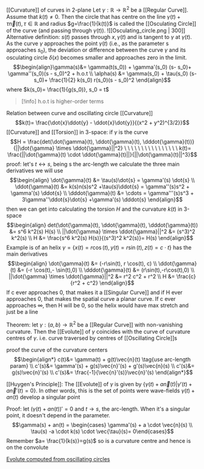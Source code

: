 [[Curvature]] of curves in 2-plane
	Let $\gamma: \mathbb{R} \rightarrow \mathbb{R}^2$ be a [[Regular Curve]]. Assume that $k(t) \neq 0$. Then the circle that has centre on the line $\gamma(t)+ \tau \vec{n}(t), \tau \in \mathbb{R}$ and radius $g=\frac{1}{k(t)}$ is called the [[Osculating Circle]] of the curve (and passing through $\gamma(t)$). 
	![[Osculating_circle.png | 300]]
	Alternative definition: 
	$s(t)$ passes through $x,\gamma(t)$ and is tangent to $\gamma$ at $\gamma(t)$. As the curve $\gamma$ approaches the point $\gamma(t)$ (i.e., as the parameter s approaches $s_0​$), the deviation or difference between the curve $\gamma$  and its osculating circle $\delta(x)$ becomes smaller and approaches zero in the limit. $$\begin{align}\gamma(s)&= \gamma(t(s_0)) + \gamma'(s_0) (s- s_0)+ \gamma''(s_0)(s - s_0)^2 + h.o.t \\ \alpha(s) &= \gamma(s_0) + \tau(s_0) (s- s_0)+ \frac{1}{2} k(s_0) r(s_0)(s - s_0)^2 \end{align}$$ where $k(s_0)= \frac{1}{g(s_0)}, s_0 = t$  
 
>[!info] h.o.t is higher-order terms

Relation between curve and oscillating circle
[[Curvature]] $$k(t)= \frac{\dot{x}\ddot{y} - \ddot{x}\dot{y}}{(x^2 + y^2)^{3/2}}$$
[[Curvature]] and [[Torsion]] in 3-space: 
if $\gamma$ is the curve $$H = \frac{det(\dot{\gamma}(t), \ddot{\gamma}(t), \dddot{\gamma}(t))}{||\dot{\gamma} \times \ddot{\gamma}||^2}  \ \ \ \ \ \ \ \ \ \ \ \ \ \ \ \ k(t)= \frac{||\dot{\gamma}(t) \cdot \ddot{\gamma}(t)||}{||\dot{\gamma}(t)||^3}$$ proof: let's $t \leftrightarrow s$, being s the arc-length we calculate the three main derivatives we will use $$\begin{align} \dot{\gamma}(t) &= \tau(s)\dot{s} = \gamma'(s) \dot{s} \\ \ddot{\gamma}(t) &= k(s)n(s)s^2 +\tau(s)\ddot{s} = \gamma''(s)s^2 + \gamma'(s) \ddot{s} \\ \dddot{\gamma}(t) &= \cdots = \gamma'''(s)s^3 + 3\gamma''\ddot{s}\dot{s} +\gamma'(s) \dddot{s}  \end{align}$$
then we can get into calculating the torsion $H$ and the curvature $k(t)$ in 3-space $$\begin{align} det(\dot{\gamma}(t), \ddot{\gamma}(t), \dddot{\gamma}(t)) &= s^6 k^2(s) H(s) \\ ||\dot{\gamma} \times \ddot{\gamma}||^2 &= (s^3)^2 k^2(s) \\ H &= \frac{s^6 k^2(s) H(s)}{(s^3)^2 k^2(s)}= H(s) \end{align}$$
Example is of an helix $\gamma= \{x(t)=r \cos(t), y(t)=r \sin(t), z(t)=c \cdot t\}$ has the main derivatives $$\begin{align}  \dot{\gamma}(t) &= (-r\sin(t), r \cos(t), c) \\ \ddot{\gamma}(t) &= (-r \cos(t),- \sin(t),0) \\ \dddot{\gamma}(t) &= (r\sin(t),-r\cos(t),0) \\  ||\dot{\gamma} \times \ddot{\gamma}||^2 &= r^2 c^2 + r^2 \\ H &= \frac{c}{r^2 + c^2} \end{align}$$ If c ever approaches 0, that makes it a [[Singular Curve]] and if H ever approaches 0, that makes the spatial curve a planar curve. If c ever approaches $\infty$, then H will be 0, so the helix would have max stretch and just be a line

Theorem: let $\gamma:(a,b) \rightarrow \mathbb{R}^2$ be a [[Regular Curve]] with non-vanishing curvature. Then the [[Evolute]] of $\gamma$ coincides with the curve of curvature centres of $\gamma$. i.e. curve traversed by centres of [[Oscillating Circle]]s 

proof the curve of the curvature centers $$\begin{align*} c(t)&= \gamma(t) + g(t)\vec{n}(t) \tag{use arc-length param} \\ c'(s)&= \gamma'(s) + g(s)\vec{n}'(s) +   g'(s)\vec{n}(s) \\ c'(s)&= g(s)\vec{n}'(s) \\ c'(s)&= \frac{-1}{\vec{n}'(s)}\vec{n}'(s)  \end{align*}$$

[[Huygen's Principle]]: The [[Evolute]] of $\gamma$ is given by $\{\gamma(t) +a\vec{n}(t) | \gamma'(t) +a\vec{n}'(t)= 0\}$. In other words, this is the set of points were wave-fields $\gamma(t)+ an(t)$ develop a singular point

Proof: let $(\gamma(t) +an(t))'=0$ and $t \rightarrow s$, the arc-length. When it's a singular point, it doesn't depend in the parameter. 
$$\gamma(s) + an(t) = \begin{cases} \gamma'(s) + a \cdot \vec{n}(s) \\ \tau(s) -a \cdot k(s) \cdot \vec{\tau}(s)= 0\end{cases}$$
Remember $a= \frac{1}{k(s)}=g(s)$ so is a curvature centre and hence is on the convolute

[Evolute computed from oscillating circles](https://demonstrations.wolfram.com/EvolutesOfSomeBasicCurves/)
